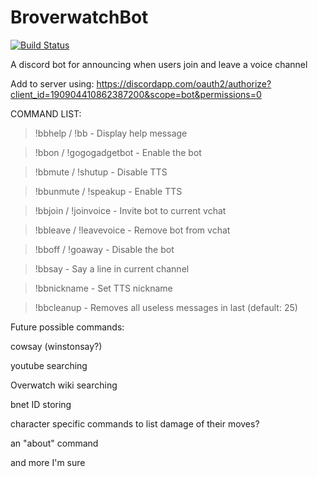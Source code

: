 # BroverwatchBot

[![Build Status](https://travis-ci.org/jimkk/BroverwatchBot.svg?branch=master)](https://travis-ci.org/jimkk/BroverwatchBot)

A discord bot for announcing when users join and leave a voice channel

Add to server using: https://discordapp.com/oauth2/authorize?client_id=190904410862387200&scope=bot&permissions=0

COMMAND LIST:

>!bbhelp / !bb    -    Display help message

>!bbon / !gogogadgetbot    -    Enable the bot

>!bbmute / !shutup    -    Disable TTS

>!bbunmute / !speakup    -    Enable TTS

>!bbjoin / !joinvoice    -    Invite bot to current vchat

>!bbleave / !leavevoice    -    Remove bot from vchat

>!bboff / !goaway    -    Disable the bot

>!bbsay <line>    -    Say a line in current channel

>!bbnickname <nickname>    -    Set TTS nickname

>!bbcleanup <num>   -    Removes all useless messages in last <num> (default: 25)


Future possible commands:

cowsay (winstonsay?)

youtube searching

Overwatch wiki searching

bnet ID storing

character specific commands to list damage of their moves?

an "about" command

and more I'm sure


